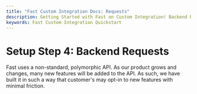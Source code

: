 ```yaml
---
title: "Fast Custom Integration Docs: Requests"
description: Getting Started with Fast on Custom Integration! Backend Requests.
keywords: Fast Custom Integration Quickstart
---
```


# Setup Step 4: Backend Requests

Fast uses a non-standard, polymorphic API. As our product grows and changes, many new features will be added to the API. As such, we have built it in such a way that customer's may opt-in to new features with minimal friction.

<!-- | REST VERB | API_URL         | Link                                                                                           |
| --------- | --------------- | ---------------------------------------------------------------------------------------------- |
| POST      | /fast/v1/create | [Docs](/developer-portal/for-developers/custom-integration/fast-api/fast-to-seller-api/pages/create.mdx) |
| POST      | /fast/v1/read   | [Docs](/developer-portal/for-developers/custom-integration/fast-api/fast-to-seller-api/pages/read.mdx)   |
| POST      | /fast/v1/update | [Docs](/developer-portal/for-developers/custom-integration/fast-api/fast-to-seller-api/pages/update.mdx) |
| POST      | /fast/v1/delete | [Docs](/developer-portal/for-developers/custom-integration/fast-api/fast-to-seller-api/pages/delete.mdx) | -->

